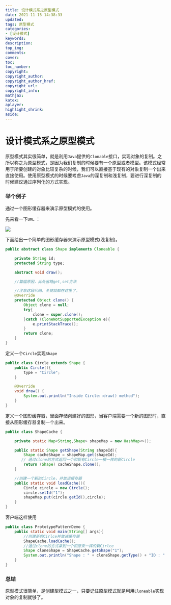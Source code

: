 ```yaml
---
title: 设计模式系之原型模式
date: 2021-11-15 14:38:33
updated:
tags: 原型模式
categories:
- [设计模式]
keywords: 
description:
top_img:
comments:
cover:
toc:
toc_number:
copyright:
copyright_author:
copyright_author_href:
copyright_url:
copyright_info:
mathjax:
katex:
aplayer:
highlight_shrink:
aside:
---
```


# 设计模式系之原型模式

原型模式其实很简单，就是利用`Java`提供的`Clonable`接口，实现对象的复制。之所以称之为原型模式，是因为我们复制的时候要有一个原型或者模型。该模式经常用于所要创建的对象比较复杂的时候，我们可以直接基于现有的对象复制一个出来直接使用。使用原型模式的时候要考虑`Java`的深复制和浅复制，要进行深复制的时候建议通过序列化的方式实现。

### 举个例子

通过一个图形缓存器来演示原型模式的使用。

先来看一下`UML` ：

![](https://cdn.jsdelivr.net/gh/mbfjllybl/pictures-bed/202111151551814.png)

下面给出一个简单的图形缓存器来演示原型模式(浅复制)。

```java
public abstract class Shape implements Cloneable {

    private String id;
    protected String type;

    abstract void draw();

    //篇幅原因，此处省略get,set方法

    //注意这段代码，关键就都在这里了。
    @Override
    protected Object clone() {
        Object clone = null;
        try{
            clone = super.clone();
        }catch (CloneNotSupportedException e){
            e.printStackTrace();
        }
        return clone;
    }
}
```

定义一个`Circle`实现`Shape`

```java
public class Circle extends Shape {
    public Circle(){
        type = "Circle";
    }

    @Override
    void draw() {
        System.out.println("Inside Circle::draw() method");
    }
}
```

定义一个图形缓存器，里面存储创建好的图形，当客户端需要一个新的图形时，直接从图形缓存器复制一个出来。

```java
public class ShapeCache {

    private static Map<String,Shape> shapeMap = new HashMap<>();

    public static Shape getShape(String shapeId){
        Shape cacheShape = shapeMap.get(shapeId);
       // 通过clone的方式返回一个和现有Circle一模一样的新Circle
        return (Shape) cacheShape.clone();
    }

    //创建一个新的Circle，并放进缓存器
    public static void loadCache(){
        Circle circle = new Circle();
        circle.setId("1");
        shapeMap.put(circle.getId(),circle);
    }
}
```

客户端这样使用

```java
public class PrototypePatternDemo {
    public static void main(String[] args){
        //创建新的Cirlce并放进缓存器
        ShapeCache.loadCache();
        //通过clone的方式拿到一个和原来一样的新Cirlce
        Shape cloneShape = ShapeCache.getShape("1");
        System.out.println("Shape : " + cloneShape.getType() + "ID : " + cloneShape.getId() );
    }
}
```

### 总结

原型模式很简单，是创建型模式之一，只要记住原型模式就是利用`Cloneable`实现对象的复制就够了。

